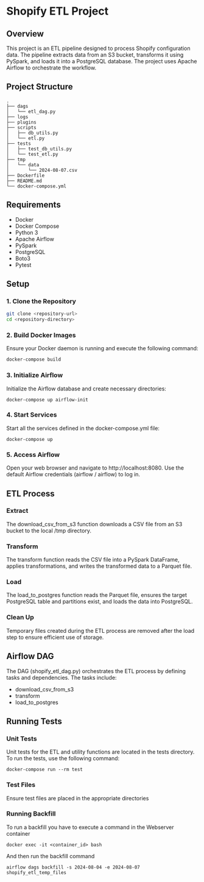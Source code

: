 # Shopify ETL Project

## Overview

This project is an ETL pipeline designed to process Shopify configuration data. The pipeline extracts data from an S3 bucket, transforms it using PySpark, and loads it into a PostgreSQL database. The project uses Apache Airflow to orchestrate the workflow.

## Project Structure

    .
    ├── dags
    │   └── etl_dag.py
    ├── logs
    ├── plugins
    ├── scripts
    │   ├── db_utils.py
    │   └── etl.py
    ├── tests
    │   ├── test_db_utils.py
    │   └── test_etl.py
    ├── tmp
    │   └── data
    │       └── 2024-08-07.csv
    ├── Dockerfile
    ├── README.md
    └── docker-compose.yml




## Requirements

- Docker
- Docker Compose
- Python 3
- Apache Airflow
- PySpark
- PostgreSQL
- Boto3
- Pytest

## Setup

### 1. Clone the Repository

```bash
git clone <repository-url>
cd <repository-directory>
```

### 2. Build Docker Images
Ensure your Docker daemon is running and execute the following command:

```bash
docker-compose build
```

### 3. Initialize Airflow
Initialize the Airflow database and create necessary directories:

```
docker-compose up airflow-init
```
### 4. Start Services
Start all the services defined in the docker-compose.yml file:

```
docker-compose up
```
### 5. Access Airflow
Open your web browser and navigate to http://localhost:8080. Use the default Airflow credentials (airflow / airflow) to log in.

## ETL Process
### Extract
The download_csv_from_s3 function downloads a CSV file from an S3 bucket to the local /tmp directory.

### Transform
The transform function reads the CSV file into a PySpark DataFrame, applies transformations, and writes the transformed data to a Parquet file.

### Load
The load_to_postgres function reads the Parquet file, ensures the target PostgreSQL table and partitions exist, and loads the data into PostgreSQL.

### Clean Up
Temporary files created during the ETL process are removed after the load step to ensure efficient use of storage.

## Airflow DAG
The DAG (shopify_etl_dag.py) orchestrates the ETL process by defining tasks and dependencies. The tasks include:

- download_csv_from_s3
- transform
- load_to_postgres

## Running Tests
### Unit Tests
Unit tests for the ETL and utility functions are located in the tests directory. To run the tests, use the following command:

```
docker-compose run --rm test
```
### Test Files
Ensure test files are placed in the appropriate directories 

### Running Backfill

To run a backfill you have to execute a command in the Webserver container
```
docker exec -it <container_id> bash
```
And then run the backfill command
```
airflow dags backfill -s 2024-08-04 -e 2024-08-07 shopify_etl_temp_files
```